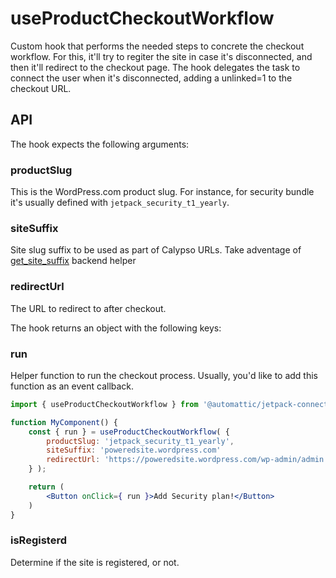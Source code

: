 # useProductCheckoutWorkflow

Custom hook that performs the needed steps to concrete the checkout workflow.
For this, it'll try to regiter the site in case it's disconnected, and then it'll redirect to the checkout page.
The hook delegates the task to connect the user when it's disconnected, adding a unlinked=1 to the checkout URL.

## API

The hook expects the following arguments:

### productSlug
This is the WordPress.com product slug.
For instance, for security bundle it's usually defined with `jetpack_security_t1_yearly`.

### siteSuffix
Site slug suffix to be used as part of Calypso URLs. Take adventage of [get_site_suffix](../../../../packages/status/src/class-status.php#L327) backend helper

### redirectUrl
The URL to redirect to after checkout.

The hook returns an object with the following keys:

### run
Helper function to run the checkout process. Usually, you'd like to add this function as an event callback.

```jsx
import { useProductCheckoutWorkflow } from '@automattic/jetpack-connection';

function MyComponent() {
	const { run } = useProductCheckoutWorkflow( {
		productSlug: 'jetpack_security_t1_yearly',
		siteSuffix: 'poweredsite.wordpress.com'
		redirectUrl: 'https://poweredsite.wordpress.com/wp-admin/admin.php?page=jetpack-protect',
	} );

	return (
		<Button onClick={ run }>Add Security plan!</Button>
	)
}
```

### isRegisterd
Determine if the site is registered, or not.
